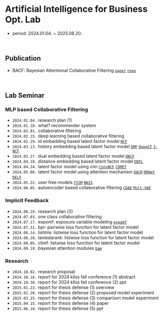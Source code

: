 # Artificial Intelligence for Business Opt. Lab

- period: 2024.01.04. ~ 2025.08.20.

</br>

## Publication

- BACF: Bayesian Attentional Collaborative Filtering [`paper`](https://doi.org/10.3390/app151910402) [`repo`]()

</br>

## Lab Seminar

### MLP based Collaborative Filtering

- `2024.01.04.` research plan (1)
- `2024.01.18.` what? recommender system
- `2024.02.01.` collaborative filtering
- `2024.02.15.` deep learning based collaborative filtering
- `2024.02.29.` id embedding based latent factor model [`NCF`](https://github.com/jayarnim/RS-NCF)
- `2024.03.13.` history embedding based latent factor model [`DMF`](https://github.com/jayarnim/RS-DMF) [`DeepCF`](https://github.com/jayarnim/RS-DeepCF) [`J-NCF`](https://github.com/jayarnim/RS-J-NCF)
- `2024.03.27.` dual embedding based latent factor model [`DNCF`](https://github.com/jayarnim/RS-DNCF)
- `2024.04.10.` distance embedding based latent factor model [`DDFL`](https://github.com/jayarnim/RS-DDFL)
- `2024.04.24.` latent factor model using cnn [`ConvNCF`](https://github.com/jayarnim/RS-ConvNCF) [`COMET`](https://github.com/jayarnim/RS-COMET)
- `2024.05.08.` latent factor model using attention mechanism [`DACR`](https://github.com/jayarnim/RS-DACR) [`DRNet`](https://github.com/jayarnim/RS-DRNet) [`DELF`](https://github.com/jayarnim/RS-DELF)
- `2024.05.22.` user free models [`FISM`](https://github.com/jayarnim/RS-FISM) [`NAIS`](https://github.com/jayarnim/RS-NAIS)
- `2024.06.05.` autoencoder based collaborative filtering [`CDAE`](https://github.com/jayarnim/RS-CDAE) [`Mult-VAE`](https://github.com/jayarnim/RS-Mult-VAE)

### Implicit Feedback

- `2024.06.19.` research plan (2)
- `2024.07.03.` one class collaborative filtering
- `2024.07.17.` expomf: exposure variable modeling [`expomf`](https://github.com/jayarnim/RS-ExpoMF)
- `2024.07.31.` bpr: pairwise loss function for latent factor model
- `2024.08.14.` listmle: listwise loss function for latent factor model
- `2024.08.28.` lambdarank: listwise loss function for latent factor model
- `2024.09.05.` climf: listwise loss function for latent factor model
- `2024.09.19.` bayesian attention modules [`bam`](https://github.com/jayarnim/BAYES-BAM)

### Research

- `2024.10.02.` research proposal
- `2024.10.16.` report for 2024 kllss fall conference (1) abstract
- `2024.10.30.` report for 2024 kllss fall conference (2) ppt
- `2025.01.23.` report for thesis defense (1) overview
- `2025.02.20.` report for thesis defense (2) proposed model experiment
- `2025.03.25.` report for thesis defense (3) comparison model experiment
- `2025.04.15.` report for thesis defense (4) paper
- `2025.06.10.` report for thesis defense (5) ppt
